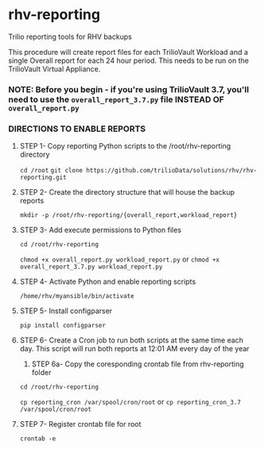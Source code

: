 # rhv-reporting
Trilio reporting tools for RHV backups

This procedure will create report files for each TrilioVault Workload and a single Overall report for each 24 hour period. This needs to be run on the TrilioVault Virtual Appliance.

### NOTE: Before you begin - if you're using TrilioVault 3.7, you'll need to use the ```overall_report_3.7.py``` file INSTEAD OF ```overall_report.py```

### DIRECTIONS TO ENABLE REPORTS

1. STEP 1- Copy reporting Python scripts to the /root/rhv-reporting directory

    ```cd /root```
    ```git clone https://github.com/trilioData/solutions/rhv/rhv-reporting.git```

1. STEP 2- Create the directory structure that will house the backup reports

    ```mkdir -p /root/rhv-reporting/{overall_report,workload_report}```

1. STEP 3- Add execute permissions to Python files

    ```cd /root/rhv-reporting```

    ```chmod +x overall_report.py workload_report.py```
    or
    ```chmod +x overall_report_3.7.py workload_report.py```

1. STEP 4- Activate Python and enable reporting scripts

   ```/home/rhv/myansible/bin/activate```

1. STEP 5- Install configparser

    ```pip install configparser```

1. STEP 6- Create a Cron job to run both scripts at the same time each day. This script will run both reports at 12:01 AM every day of the year
   1. STEP 6a- Copy the coresponding crontab file from rhv-reporting folder

    ```cd /root/rhv-reporting```

    ```cp reporting_cron /var/spool/cron/root```
    or
    ```cp reporting_cron_3.7 /var/spool/cron/root```

1. STEP 7- Register crontab file for root

    ```crontab -e```
